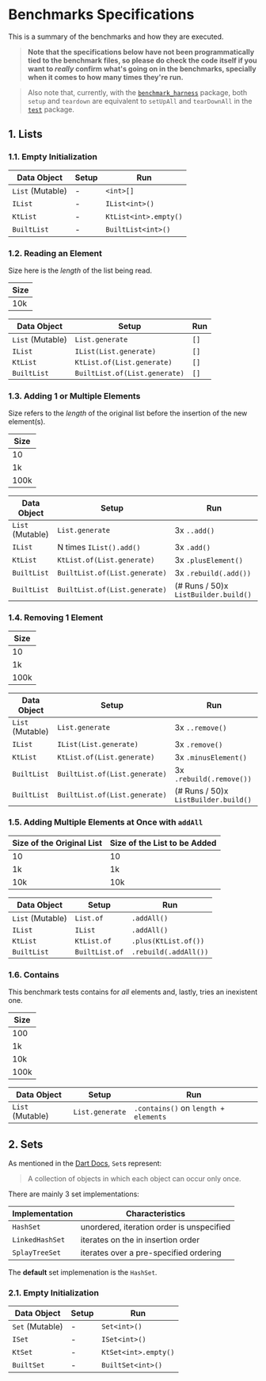 # Benchmarks Specifications

This is a summary of the benchmarks and how they are executed.

> **Note that the specifications below have not been programmatically tied to the benchmark files, so please do check the code itself if you want to *really* confirm what's going on in the benchmarks, specially when it comes to how many times they're run.**

> Also note that, currently, with the [`benchmark_harness`][benchmark_harness] package, both `setup` and `teardown` are equivalent to `setUpAll` and `tearDownAll` in the [`test`][test] package.


[benchmark_harness]: https://pub.dev/packages/benchmark_harness
[test]: https://pub.dev/packages/test

## 1. Lists

### 1.1. Empty Initialization

| Data Object      | Setup | Run                   |
| ---------------- | ----- | --------------------- |
| `List` (Mutable) | -     | `<int>[]`             |
| `IList`          | -     | `IList<int>()`        |
| `KtList`         | -     | `KtList<int>.empty()` |
| `BuiltList`      | -     | `BuiltList<int>()`    |

### 1.2. Reading an Element

Size here is the *length* of the list being read.

| Size |
| ---- |
| 10k  |

| Data Object      | Setup                         | Run  |
| ---------------- | ----------------------------- | ---- |
| `List` (Mutable) | `List.generate`               | `[]` |
| `IList`          | `IList(List.generate)`        | `[]` |
| `KtList`         | `KtList.of(List.generate)`  | `[]` |
| `BuiltList`      | `BuiltList.of(List.generate)` | `[]` |

### 1.3. Adding 1 or Multiple Elements

Size refers to the *length* of the original list before the insertion of the new element(s).

| Size |
| ---- |
| 10   |
| 1k   |
| 100k |

| Data Object      | Setup                         | Run                                  |
| ---------------- | ----------------------------- | ------------------------------------ |
| `List` (Mutable) | `List.generate`               | 3x `..add()`                         |
| `IList`          | N times `IList().add()`       | 3x `.add()`                          |
| `KtList`         | `KtList.of(List.generate)`  | 3x `.plusElement()`                  |
| `BuiltList`      | `BuiltList.of(List.generate)` | 3x `.rebuild(.add())`                |
| `BuiltList`      | `BuiltList.of(List.generate)` | (# Runs / 50)x `ListBuilder.build()` |

### 1.4. Removing 1 Element

| Size |
| ---- |
| 10   |
| 1k   |
| 100k |

| Data Object      | Setup                         | Run                                  |
| ---------------- | ----------------------------- | ------------------------------------ |
| `List` (Mutable) | `List.generate`               | 3x `..remove()`                      |
| `IList`          | `IList(List.generate)`        | 3x `.remove()`                       |
| `KtList`         | `KtList.of(List.generate)`  | 3x `.minusElement()`                 |
| `BuiltList`      | `BuiltList.of(List.generate)` | 3x `.rebuild(.remove())`             |
| `BuiltList`      | `BuiltList.of(List.generate)` | (# Runs / 50)x `ListBuilder.build()` |

### 1.5. Adding Multiple Elements at Once with `addAll`

| Size of the Original List | Size of the List to be Added |
| ------------------------- | ---------------------------- |
| 10                        | 10                           |
| 1k                        | 1k                           |
| 10k                       | 10k                          |

| Data Object      | Setup          | Run                    |
| ---------------- | -------------- | ---------------------- |
| `List` (Mutable) | `List.of`      | `.addAll()`            |
| `IList`          | `IList`        | `.addAll()`            |
| `KtList`         | `KtList.of`  | `.plus(KtList.of())` |
| `BuiltList`      | `BuiltList.of` | `.rebuild(.addAll())`  |

### 1.6. Contains

This benchmark tests contains for *all* elements and, lastly, tries an inexistent one.

| Size |
| ---- |
| 100  |
| 1k   |
| 10k  |
| 100k |

| Data Object      | Setup           | Run                                  |
| ---------------- | --------------- | ------------------------------------ |
| `List` (Mutable) | `List.generate` | `.contains()` on `length + elements` |

## 2. Sets

As mentioned in the [Dart Docs][set_docs], `Set`s represent:

> A collection of objects in which each object can occur only once.

There are mainly 3 set implementations:

| Implementation  | Characteristics                           |
| --------------- | ----------------------------------------- |
| `HashSet`       | unordered, iteration order is unspecified |
| `LinkedHashSet` | iterates on the in insertion order        |
| `SplayTreeSet`  | iterates over a pre-specified ordering    |

The **default** set implemenation is the `HashSet`.


[set_docs]: https://api.dart.dev/stable/2.9.1/dart-core/Set-class.html

### 2.1. Empty Initialization

| Data Object     | Setup | Run                  |
| --------------- | ----- | -------------------- |
| `Set` (Mutable) | -     | `Set<int>()`         |
| `ISet`          | -     | `ISet<int>()`        |
| `KtSet`         | -     | `KtSet<int>.empty()` |
| `BuiltSet`      | -     | `BuiltSet<int>()`    |
